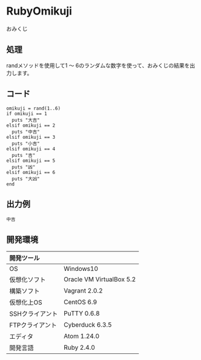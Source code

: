 # RubyOmikuji
おみくじ

## 処理
randメソッドを使用して1 ～ 6のランダムな数字を使って、おみくじの結果を出力します。

## コード
```
omikuji = rand(1..6)
if omikuji == 1
  puts "大吉"
elsif omikuji == 2
  puts "中吉"
elsif omikuji == 3
  puts "小吉"
elsif omikuji == 4
  puts "吉"
elsif omikuji == 5
  puts "凶"
elsif omikuji == 6
  puts "大凶"
end
```

## 出力例  
```
中吉
```
  
## 開発環境
| 開発ツール |  |
|:-|:-|
| OS | Windows10 |
| 仮想化ソフト | Oracle VM VirtualBox 5.2 |
| 構築ソフト | Vagrant 2.0.2 |
| 仮想化上OS | CentOS 6.9 |
| SSHクライアント | PuTTY 0.6.8 |
| FTPクライアント | Cyberduck 6.3.5 |
| エディタ | Atom 1.24.0 |
| 開発言語 | Ruby 2.4.0 |
